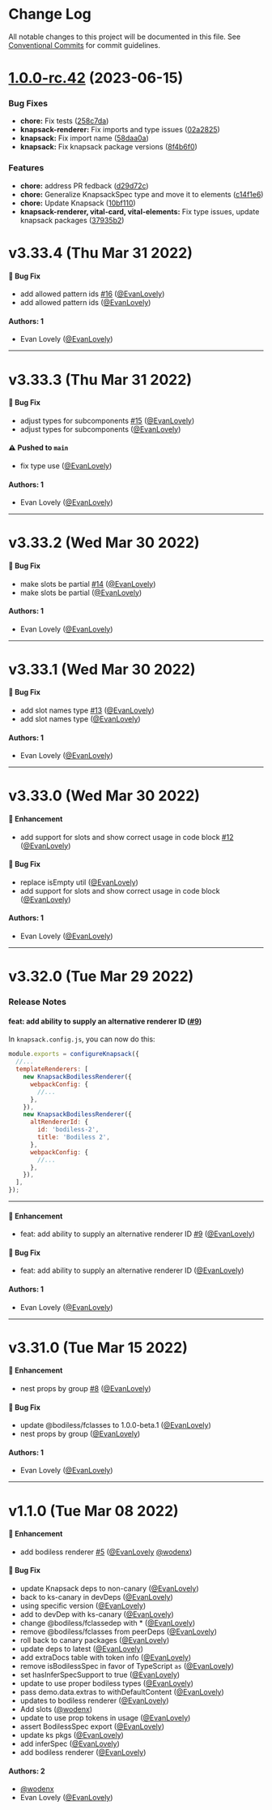 # Change Log

All notable changes to this project will be documented in this file.
See [Conventional Commits](https://conventionalcommits.org) for commit guidelines.

# [1.0.0-rc.42](https://github.com/johnsonandjohnson/Bodiless-JS/compare/v1.0.0-rc.41...v1.0.0-rc.42) (2023-06-15)

### Bug Fixes

- **chore:** Fix tests ([258c7da](https://github.com/johnsonandjohnson/Bodiless-JS/commit/258c7da25a324958047b3f55c6ff3bd2f56ebe1f))
- **knapsack-renderer:** Fix imports and type issues ([02a2825](https://github.com/johnsonandjohnson/Bodiless-JS/commit/02a282548a12934f276844c99d06245ccc928338))
- **knapsack:** Fix import name ([58daa0a](https://github.com/johnsonandjohnson/Bodiless-JS/commit/58daa0a4fbed21165701c7101cd07e20ae12181b))
- **knapsack:** Fix knapsack package versions ([8f4b6f0](https://github.com/johnsonandjohnson/Bodiless-JS/commit/8f4b6f018d2bc603ba597e53a68c939cf4e9f3eb))

### Features

- **chore:** address PR fedback ([d29d72c](https://github.com/johnsonandjohnson/Bodiless-JS/commit/d29d72c2708be412770ac07d3c198f7c999fa262))
- **chore:** Generalize KnapsackSpec type and move it to elements ([c14f1e6](https://github.com/johnsonandjohnson/Bodiless-JS/commit/c14f1e6c5361aa0b7fbfdcd4a419d9980f859b4e))
- **chore:** Update Knapsack ([10bf110](https://github.com/johnsonandjohnson/Bodiless-JS/commit/10bf1106182f92f1fbdb30ad1366326a2960fc0d))
- **knapsack-renderer, vital-card, vital-elements:** Fix type issues, update knapsack packages ([37935b2](https://github.com/johnsonandjohnson/Bodiless-JS/commit/37935b27fdd36f94979c22539a355cc7eab9bb0f))

# v3.33.4 (Thu Mar 31 2022)

#### 🐛 Bug Fix

- add allowed pattern ids [#16](https://github.com/knapsack-cloud-internal/knapsack-jnj-pkgs/pull/16) ([@EvanLovely](https://github.com/EvanLovely))
- add allowed pattern ids ([@EvanLovely](https://github.com/EvanLovely))

#### Authors: 1

- Evan Lovely ([@EvanLovely](https://github.com/EvanLovely))

---

# v3.33.3 (Thu Mar 31 2022)

#### 🐛 Bug Fix

- adjust types for subcomponents [#15](https://github.com/knapsack-cloud-internal/knapsack-jnj-pkgs/pull/15) ([@EvanLovely](https://github.com/EvanLovely))
- adjust types for subcomponents ([@EvanLovely](https://github.com/EvanLovely))

#### ⚠️ Pushed to `main`

- fix type use ([@EvanLovely](https://github.com/EvanLovely))

#### Authors: 1

- Evan Lovely ([@EvanLovely](https://github.com/EvanLovely))

---

# v3.33.2 (Wed Mar 30 2022)

#### 🐛 Bug Fix

- make slots be partial [#14](https://github.com/knapsack-cloud-internal/knapsack-jnj-pkgs/pull/14) ([@EvanLovely](https://github.com/EvanLovely))
- make slots be partial ([@EvanLovely](https://github.com/EvanLovely))

#### Authors: 1

- Evan Lovely ([@EvanLovely](https://github.com/EvanLovely))

---

# v3.33.1 (Wed Mar 30 2022)

#### 🐛 Bug Fix

- add slot names type [#13](https://github.com/knapsack-cloud-internal/knapsack-jnj-pkgs/pull/13) ([@EvanLovely](https://github.com/EvanLovely))
- add slot names type ([@EvanLovely](https://github.com/EvanLovely))

#### Authors: 1

- Evan Lovely ([@EvanLovely](https://github.com/EvanLovely))

---

# v3.33.0 (Wed Mar 30 2022)

#### 🚀 Enhancement

- add support for slots and show correct usage in code block [#12](https://github.com/knapsack-cloud-internal/knapsack-jnj-pkgs/pull/12) ([@EvanLovely](https://github.com/EvanLovely))

#### 🐛 Bug Fix

- replace isEmpty util ([@EvanLovely](https://github.com/EvanLovely))
- add support for slots and show correct usage in code block ([@EvanLovely](https://github.com/EvanLovely))

#### Authors: 1

- Evan Lovely ([@EvanLovely](https://github.com/EvanLovely))

---

# v3.32.0 (Tue Mar 29 2022)

### Release Notes

#### feat: add ability to supply an alternative renderer ID ([#9](https://github.com/knapsack-cloud-internal/knapsack-jnj-pkgs/pull/9))

In `knapsack.config.js`, you can now do this:

```js
module.exports = configureKnapsack({
  //...
  templateRenderers: [
    new KnapsackBodilessRenderer({
      webpackConfig: {
        //...
      },
    }),
    new KnapsackBodilessRenderer({
      altRendererId: {
        id: 'bodiless-2',
        title: 'Bodiless 2',
      },
      webpackConfig: {
        //...
      },
    }),
  ],
});
```

---

#### 🚀 Enhancement

- feat: add ability to supply an alternative renderer ID [#9](https://github.com/knapsack-cloud-internal/knapsack-jnj-pkgs/pull/9) ([@EvanLovely](https://github.com/EvanLovely))

#### 🐛 Bug Fix

- feat: add ability to supply an alternative renderer ID ([@EvanLovely](https://github.com/EvanLovely))

#### Authors: 1

- Evan Lovely ([@EvanLovely](https://github.com/EvanLovely))

---

# v3.31.0 (Tue Mar 15 2022)

#### 🚀 Enhancement

- nest props by group [#8](https://github.com/knapsack-cloud-internal/knapsack-jnj-pkgs/pull/8) ([@EvanLovely](https://github.com/EvanLovely))

#### 🐛 Bug Fix

- update @bodiless/fclasses to 1.0.0-beta.1 ([@EvanLovely](https://github.com/EvanLovely))
- nest props by group ([@EvanLovely](https://github.com/EvanLovely))

#### Authors: 1

- Evan Lovely ([@EvanLovely](https://github.com/EvanLovely))

---

# v1.1.0 (Tue Mar 08 2022)

#### 🚀 Enhancement

- add bodiless renderer [#5](https://github.com/knapsack-cloud-internal/knapsack-jnj-pkgs/pull/5) ([@EvanLovely](https://github.com/EvanLovely) [@wodenx](https://github.com/wodenx))

#### 🐛 Bug Fix

- update Knapsack deps to non-canary ([@EvanLovely](https://github.com/EvanLovely))
- back to ks-canary in devDeps ([@EvanLovely](https://github.com/EvanLovely))
- using specific version ([@EvanLovely](https://github.com/EvanLovely))
- add to devDep with ks-canary ([@EvanLovely](https://github.com/EvanLovely))
- change @bodiless/fclassedep with \* ([@EvanLovely](https://github.com/EvanLovely))
- remove @bodiless/fclasses from peerDeps ([@EvanLovely](https://github.com/EvanLovely))
- roll back to canary packages ([@EvanLovely](https://github.com/EvanLovely))
- update deps to latest ([@EvanLovely](https://github.com/EvanLovely))
- add extraDocs table with token info ([@EvanLovely](https://github.com/EvanLovely))
- remove isBodilessSpec in favor of TypeScript `as` ([@EvanLovely](https://github.com/EvanLovely))
- set hasInferSpecSupport to true ([@EvanLovely](https://github.com/EvanLovely))
- update to use proper bodiless types ([@EvanLovely](https://github.com/EvanLovely))
- pass demo.data.extras to withDefaultContent ([@EvanLovely](https://github.com/EvanLovely))
- updates to bodiless renderer ([@EvanLovely](https://github.com/EvanLovely))
- Add slots ([@wodenx](https://github.com/wodenx))
- update to use prop tokens in usage ([@EvanLovely](https://github.com/EvanLovely))
- assert BodilessSpec export ([@EvanLovely](https://github.com/EvanLovely))
- update ks pkgs ([@EvanLovely](https://github.com/EvanLovely))
- add inferSpec ([@EvanLovely](https://github.com/EvanLovely))
- add bodiless renderer ([@EvanLovely](https://github.com/EvanLovely))

#### Authors: 2

- [@wodenx](https://github.com/wodenx)
- Evan Lovely ([@EvanLovely](https://github.com/EvanLovely))
